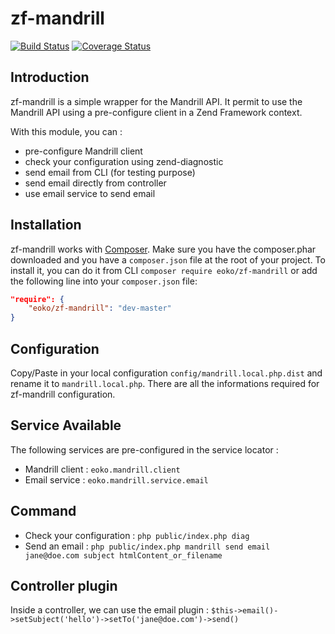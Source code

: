 # zf-mandrill

[![Build Status](https://travis-ci.org/eoko/zf-mandrill.svg?branch=master)](https://travis-ci.org/eoko/zf-mandrill)
[![Coverage Status](https://coveralls.io/repos/eoko/zf-mandrill/badge.svg)](https://coveralls.io/r/eoko/zf-mandrill)

## Introduction

zf-mandrill is a simple wrapper for the Mandrill API. It permit to use the Mandrill API using a pre-configure client in 
a Zend Framework context.

With this module, you can :

- pre-configure Mandrill client
- check your configuration using zend-diagnostic
- send email from CLI (for testing purpose)
- send email directly from controller
- use email service to send email

## Installation

zf-mandrill works with [Composer](http://getcomposer.org). Make sure you have the composer.phar downloaded and you have a
`composer.json` file at the root of your project. To install it, you can do it from CLI `composer require eoko/zf-mandrill` or add the following line into your `composer.json` file:

```json
"require": {
    "eoko/zf-mandrill": "dev-master"
}
```

## Configuration

Copy/Paste in your local configuration `config/mandrill.local.php.dist` and rename it to `mandrill.local.php`. 
There are all the informations required for zf-mandrill configuration.

## Service Available

The following services are pre-configured in the service locator :

- Mandrill client : `eoko.mandrill.client`
- Email service : `eoko.mandrill.service.email`

## Command

- Check your configuration : `php public/index.php diag`
- Send an email :  `php public/index.php mandrill send email jane@doe.com subject htmlContent_or_filename`
 
## Controller plugin

Inside a controller, we can use the email plugin : `$this->email()->setSubject('hello')->setTo('jane@doe.com')->send()`
